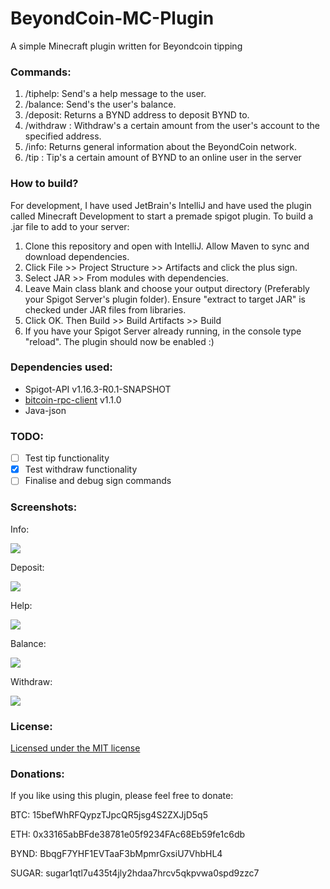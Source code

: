 # BeyondCoin-MC-Plugin
A simple Minecraft plugin written for Beyondcoin tipping

### Commands:
1. /tiphelp: Send's a help message to the user.
2. /balance: Send's the user's balance.
3. /deposit: Returns a BYND address to deposit BYND to.
4. /withdraw <amount> <BYND address>: Withdraw's a certain amount from the user's account to the specified address.
5. /info: Returns general information about the BeyondCoin network.
6. /tip <username> <amount>: Tip's a certain amount of BYND to an online user in the server

### How to build?
For development, I have used JetBrain's IntelliJ and have used the plugin called Minecraft Development to start a premade spigot plugin.
To build a .jar file to add to your server:
1. Clone this repository and open with IntelliJ. Allow Maven to sync and download dependencies.
2. Click File >> Project Structure >> Artifacts and click the plus sign.
3. Select JAR >> From modules with dependencies.
4. Leave Main class blank and choose your output directory (Preferably your Spigot Server's plugin folder). Ensure "extract to target JAR" is checked under JAR files from libraries.
5. Click OK. Then Build >> Build Artifacts >> Build
6. If you have your Spigot Server already running, in the console type "reload". The plugin should now be enabled :)

### Dependencies used:
* Spigot-API v1.16.3-R0.1-SNAPSHOT
* [bitcoin-rpc-client](https://github.com/Polve/bitcoin-rpc-client) v1.1.0
* Java-json

### TODO:
- [ ] Test tip functionality
- [x] Test withdraw functionality
- [ ] Finalise and debug sign commands

### Screenshots:
Info:

![](https://i.imgur.com/dz8noMx.png)

Deposit:

![](https://i.imgur.com/sOFHBSB.png)

Help:

![](https://i.imgur.com/Nm7oAuT.png)

Balance:

![](https://i.imgur.com/EYSjCoW.png)

Withdraw:

![](https://i.imgur.com/UqqYakX.png)

### License:
[Licensed under the MIT license](https://github.com/Nugetzrul3/BeyondCoin-MC-Plugin/blob/master/LICENSE)

### Donations:
If you like using this plugin, please feel free to donate:

BTC: 15befWhRFQypzTJpcQR5jsg4S2ZXJjD5q5

ETH: 0x33165abBFde38781e05f9234FAc68Eb59fe1c6db

BYND: BbqgF7YHF1EVTaaF3bMpmrGxsiU7VhbHL4

SUGAR: sugar1qtl7u435t4jly2hdaa7hrcv5qkpvwa0spd9zzc7

